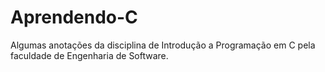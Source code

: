 # Aprendendo-C

Algumas anotações da disciplina de Introdução a Programação em C pela faculdade de Engenharia de Software.

